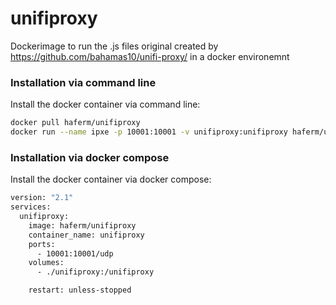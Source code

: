 # unifiproxy
Dockerimage to run the .js files original created by
https://github.com/bahamas10/unifi-proxy/
in a docker environemnt

### Installation via command line
Install the docker container via command line:

```bash
docker pull haferm/unifiproxy
docker run --name ipxe -p 10001:10001 -v unifiproxy:unifiproxy haferm/unifiproxy
```

### Installation via docker compose
Install the docker container via docker compose:

```bash
version: "2.1"
services:
  unifiproxy:
    image: haferm/unifiproxy
    container_name: unifiproxy
    ports:
      - 10001:10001/udp
    volumes:
      - ./unifiproxy:/unifiproxy

    restart: unless-stopped
